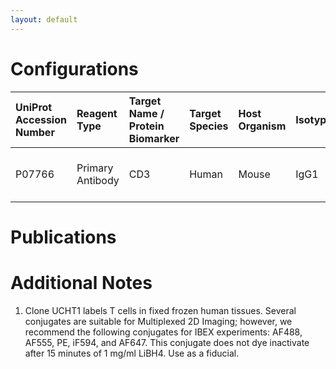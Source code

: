 ```yaml
---
layout: default
---
```


# Configurations

| UniProt Accession Number   | Reagent Type     | Target Name / Protein Biomarker   | Target Species   | Host Organism   | Isotype   | Clonality   | Vendor       |   Catalog Number | Conjugate   | RRID   | Availability   | Method        | Tissue Preservation               | Target Tissue   | Tissue State   | Detergent         | Antigen Retrieval Conditions   | Dye Inactivation Conditions   | Recommend   | Agree               | Disagree   | Contributor         | Notes       |
|:---------------------------|:-----------------|:----------------------------------|:-----------------|:----------------|:----------|:------------|:-------------|-----------------:|:------------|:-------|:---------------|:--------------|:----------------------------------|:----------------|:---------------|:------------------|:-------------------------------|:------------------------------|:------------|:--------------------|:-----------|:--------------------|:------------|
| P07766                     | Primary Antibody | CD3                               | Human            | Mouse           | IgG1      | UCHT1       | AAT Bioquest |         10032060 | iF514       | NA     | Stock          | IBEX2D Manual | 1:4 Cytofix/Cytoperm Fixed Frozen | Lymph Node      | NA             | 0.3% Triton-X-100 | NA                             | NA                            | Yes         | [0000-0003-4379-8967](https://orcid.org/0000-0003-4379-8967) | NA         | [0000-0003-4379-8967](https://orcid.org/0000-0003-4379-8967) | [1](#notes) |

# Publications



# Additional Notes

<a name="notes"></a>
1. Clone UCHT1 labels T cells in fixed frozen human tissues. Several conjugates are suitable for Multiplexed 2D Imaging; however, we recommend the following conjugates for IBEX experiments: AF488, AF555, PE, iF594, and AF647. This conjugate does not dye inactivate after 15 minutes of 1 mg/ml LiBH4. Use as a fiducial.
